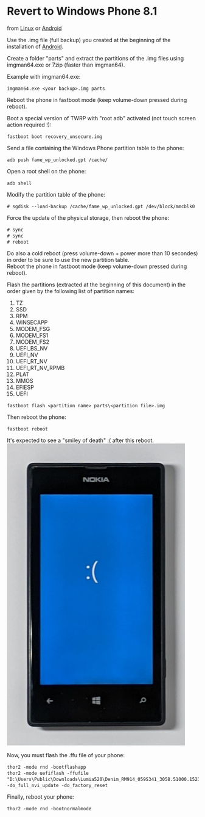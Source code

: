 # Revert to Windows Phone 8.1

from [Linux](/content/linux/README.md) or [Android](/content/android/README.md)

Use the .img file (full backup) you created at the beginning of the installation of [Android](/content/android/README.md).

Create a folder "parts" and extract the partitions of the .img files using imgman64.exe or 7zip (faster than imgman64).

Example with imgman64.exe:  
```
imgman64.exe <your backup>.img parts
```

Reboot the phone in fastboot mode (keep volume-down pressed during reboot).  

Boot a special version of TWRP with "root adb" activated (not touch screen action required !):
```
fastboot boot recovery_unsecure.img
```

Send a file containing the Windows Phone partition table to the phone:
```
adb push fame_wp_unlocked.gpt /cache/
```

Open a root shell on the phone:
```
adb shell
```

Modify the partition table of the phone:
```
# sgdisk --load-backup /cache/fame_wp_unlocked.gpt /dev/block/mmcblk0
```

Force the update of the physical storage, then reboot the phone:
```
# sync
# sync
# reboot
```

Do also a cold reboot (press volume-down + power more than 10 secondes) in order to be sure to use the new partition table.  
Reboot the phone in fastboot mode (keep volume-down pressed during reboot).   

Flash the partitions (extracted at the beginning of this document) in the order given by the following list of partition names:

1. TZ
2. SSD
3. RPM
4. WINSECAPP
5. MODEM_FSG
6. MODEM_FS1
7. MODEM_FS2
8. UEFI_BS_NV
9. UEFI_NV
10. UEFI_RT_NV
11. UEFI_RT_NV_RPMB
12. PLAT
13. MMOS
14. EFIESP
15. UEFI

```
fastboot flash <partition name> parts\<partition file>.img
```

Then reboot the phone:
```
fastboot reboot
```

It's expected to see a "smiley of death" :( after this reboot.  
![](smiley_of_death.jpg)

Now, you must flash the .ffu file of your phone:
```
thor2 -mode rnd -bootflashapp
thor2 -mode uefiflash -ffufile "D:\Users\Public\Downloads\Lumia520\Denim_RM914_059S341_3058.51000.1523.1010\RM914_3058.51000.1523.1010_RETAIL_apac_australia_new_zealand_295_10_482764_prd_signed.ffu" -do_full_nvi_update -do_factory_reset
```

Finally, reboot your phone:
```
thor2 -mode rnd -bootnormalmode
```
